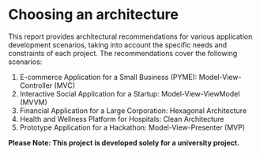 # Choosing an architecture

This report provides architectural recommendations for various application development scenarios, taking into account the specific needs and constraints of each project. The recommendations cover the following scenarios:

1. E-commerce Application for a Small Business (PYME): Model-View-Controller (MVC)
2. Interactive Social Application for a Startup: Model-View-ViewModel (MVVM)
3. Financial Application for a Large Corporation: Hexagonal Architecture
4. Health and Wellness Platform for Hospitals: Clean Architecture
5. Prototype Application for a Hackathon: Model-View-Presenter (MVP)

**Please Note: This project is developed solely for a university project.**
